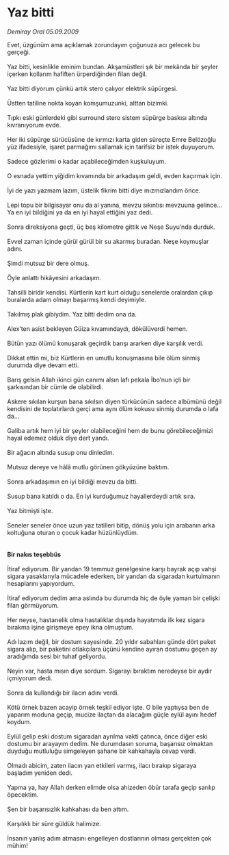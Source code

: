 # Yaz bitti

*Demiray Oral 05.09.2009*

<div class="taraf_structure_2col_1zq">
<div class="margen_n">



 <p>Evet, üzgünüm ama açıklamak zorundayım çoğunuza acı gelecek bu gerçeği. <br/><br/>Yaz bitti, kesinlikle eminim bundan. Akşamüstleri şık bir mekânda bir şeyler içerken kollarım hafiften ürperdiğinden filan değil. <br/><br/>Yaz bitti diyorum çünkü artık stero çalıyor elektrik süpürgesi. <br/><br/>Üstten tatiline nokta koyan komşumuzunki, alttan bizimki. <br/><br/>Tıpkı eski günlerdeki gibi surround stero sistem süpürge baskısı altında kıvranıyorum evde. <br/><br/>Her iki süpürge sürücüsüne de kırmızı karta giden süreçte Emre Belözoğlu yüz ifadesiyle, işaret parmağımı sallamak için tarifsiz bir istek duyuyorum. <br/><br/>Sadece gözlerimi o kadar açabileceğimden kuşkuluyum. <br/><br/>O esnada yettim yiğidim kıvamında bir arkadaşım geldi, evden kaçırmak için. <br/><br/>İyi de yazı yazmam lazım, üstelik fikrim bitti diye mızmızlandım önce. <br/><br/>Lepi topu bir bilgisayar onu da al yanına, mevzu sıkıntısı mevzuuna gelince... Ya en iyi bildiğini ya da en iyi hayal ettiğini yaz dedi. <br/><br/>Sonra direksiyona geçti, üç beş kilometre gittik ve Neşe Suyu’nda durduk. <br/><br/>Evvel zaman içinde gürül gürül bir su akarmış buradan. Neşe koymuşlar adını. <br/><br/>Şimdi mutsuz bir dere olmuş. <br/><br/>Öyle anlattı hikâyesini arkadaşım. <br/><br/>Tahsilli biridir kendisi. Kürtlerin kart kurt olduğu senelerde oralardan çıkıp buralarda adam olmayı başarmış kendi deyimiyle. <br/><br/>Takılmış plak gibiydim. Yaz bitti dedim ona da. <br/><br/>Alex’ten asist bekleyen Güiza kıvamındaydı, dökülüverdi hemen. <br/><br/>Bütün yazı ölümü konuşarak geçirdik barışı ararken diye karşılık verdi. <br/><br/>Dikkat ettin mi, biz Kürtlerin en umutlu konuşmasına bile ölüm sinmiş durumda diye devam etti. <br/><br/>Barış gelsin Allah ikinci gün canımı alsın lafı pekala İbo’nun içli bir şarkısından bir cümle de olabilirdi. <br/><br/>Askere sıkılan kurşun bana sıkılsın diyen türkücünün sadece albümünü değil kendisini de toplatırlardı gerçi ama aynı ölüm kokusu sinmiş durumda o lafa da... <br/><br/>Galiba artık hem iyi bir şeyler olabileceğini hem de bunu görebileceğimizi hayal edemez olduk diye dert yandı. <br/><br/>Bir ağacın altında susup onu dinledim. <br/><br/>Mutsuz dereye ve hâlâ mutlu görünen gökyüzüne baktım. <br/><br/>Sonra arkadaşımın en iyi bildiği mevzu da bitti. <br/><br/>Susup bana katıldı o da. En iyi kurduğumuz hayallerdeydi artık sıra. <br/><br/>Yaz bitmişti işte. <br/><br/>Seneler seneler önce uzun yaz tatilleri bitip, dönüş yolu için arabanın arka koltuğuna oturan o çocuk kadar hüzünlüydüm.<b> <br/><br/><br/>Bir nakıs teşebbüs</b> <br/><br/>İtiraf ediyorum. Bir yandan 19 temmuz genelgesine karşı bayrak açıp vahşi sigara yasaklarıyla mücadele ederken, bir yandan da sigaradan kurtulmanın hesaplarını yapıyordum. <br/><br/>İtiraf ediyorum dedim ama aslında bu durumda hiç de öyle yaman bir çelişki filan görmüyorum. <br/><br/>Her neyse, hastanelik olma hastalıklar dışında hayatımda ilk kez sigara bırakma işine girişmeye epey ikna olmuştum. <br/><br/>Adı lazım değil, bir dostum sayesinde. 20 yıldır sabahları günde dört paket sigara alıp, bir paketini otlakçılara üçünü kendine ayıran dostumu geçen ay aradığımda sesi bir tuhaf geliyordu. <br/><br/>Neyin var, hasta mısın diye sordum. Sigarayı bıraktım neredeyse bir aydır içmiyorum dedi. <br/><br/>Sonra da kullandığı bir ilacın adını verdi. <br/><br/>Kötü örnek bazen acayip örnek teşkil ediyor işte. O bile yaptıysa ben de yaparım moduna geçip, mucize ilaçtan da alacağım güçle eylül ayını hedef koydum. <br/><br/>Eylül gelip eski dostum sigaradan ayrılma vakti çatınca, önce diğer eski dostumu bir arayayım dedim. Ne durumdasın soruma, başarısız olmaktan duyduğu mutluluğu simgeleyen şahane bir kahkahayla cevap verdi. <br/><br/>Olmadı abicim, zaten ilacın yan etkileri varmış, ilacı bırakıp sigaraya başladım yeniden dedi. <br/><br/>Yapma ya, hay Allah derken elimde olsa ahizeden öbür tarafa geçip sarılıp öpecektim. <br/><br/>Şen bir başarısızlık kahkahası da ben attım. <br/><br/>Karşılıklı bir süre güldük halimize. <br/><br/>İnsanın yanlış adım atmasını engelleyen dostlarının olması gerçekten çok mühim!</p>
<br/>
<br/>
<br/>



<br/>


<div id="taraf_not">
</div>

</div>


</div>
